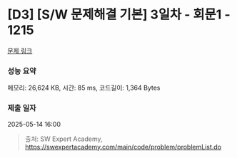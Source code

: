 # [D3] [S/W 문제해결 기본] 3일차 - 회문1 - 1215 

[문제 링크](https://swexpertacademy.com/main/code/problem/problemDetail.do?contestProbId=AV14QpAaAAwCFAYi) 

### 성능 요약

메모리: 26,624 KB, 시간: 85 ms, 코드길이: 1,364 Bytes

### 제출 일자

2025-05-14 16:00



> 출처: SW Expert Academy, https://swexpertacademy.com/main/code/problem/problemList.do